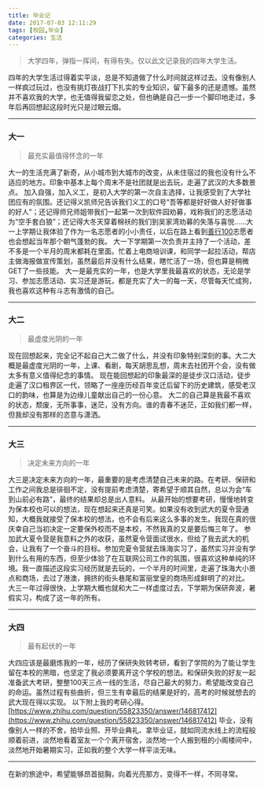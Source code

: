 ```yaml
---
title: 毕业记
date: 2017-07-03 12:11:29
tags: [校园,毕业]
categories: 生活
---
```


> 大学四年，弹指一挥间，有得有失。仅以此文记录我的四年大学生活。

四年的大学生活过得着实平淡，总是不知道做了什么时间就这样过去。没有像别人一样疯过玩过，也没有挑灯夜战打下扎实的专业知识，留下最多的还是遗憾。虽然并不喜欢我的大学，也无值得我留恋之处，但也确是自己一步一个脚印地走过，多年后再回想起这段时光只是过眼云烟。

<!--more-->

---

### 大一

> 最充实最值得怀念的一年

大一的生活充满了新奇，从小城市到大城市的改变，从未住宿过的我也没有什么不适应的地方。印象中基本上每个周末不是社团就是出去玩，走遍了武汉的大多数景点。
加入自强，加入义工，是初入大学的第一次自主选择，让我感受到了大学社团应有的氛围。还记得义凯师兄告诉我们义工的口号“吾等都是好好做人好好做事的好人”；还记得师兄师姐带我们一起第一次到软件园劝募，戏称我们的志愿活动为“空手套白狼”；还记得大冬天穿着棉袄的我们到吴家湾劝募的失落与喜悦……大一上学期让我体验了作为一名志愿者的小小责任，以后在路上看到[善行100](http://gongyi.qq.com/zt2012/shx100/)志愿者也会想起当年那个朝气蓬勃的我。
大一下学期第一次负责并主持了一个活动，差不多是一个半月的周末都耗在里面。忙着上电商培训课，和同学一起拉活动，帮店主做海报做宣传策划，虽然最后并没有什么结果，瞎忙活了一场，但也算是稍微GET了一些技能。
大一是最充实的一年，也是大学里我最喜欢的状态，无论是学习、参加志愿活动、实习还是游玩，都是充实了大一的每一天，尽管每天忙成狗，我也喜欢这种有斗志有激情的自己。

---

### 大二

> 最虚度光阴的一年

现在回想起来，完全记不起自己大二做了什么，并没有印象特别深刻的事。大二大概是最虚度光阴的一年，上课、看剧，每天胡思乱想，周末去社团开个会，没有做太多有意义值得纪念的事情。
现在能回想起的印象最深的是徒步汉口活动，徒步走遍了汉口租界区一代，领略了一座座历经百年变迁后留下的历史建筑，感受老汉口的韵味，也算是为边缘儿童献出自己的一份心意。
大二的自己算是我最不喜欢的状态，颓废，无所事事，迷茫，没有方向。谁的青春不迷茫，正如我们都一样，但我却没有那样的恣意与潇洒。

---

### 大三

> 决定未来方向的一年

大三是决定未来方向的一年，最重要的是考虑清楚自己未来的路。在考研、保研和工作之间我总是徘徊不定，没有提前考虑清楚，寄希望于顺其自然，总以为会“车到山前必有路”，最终的结果却总是出人意料。
从最开始的想要考研，慢慢地转变为保本校也可以的想法，现在想起来还真是可笑。如果没有收到武大的夏令营通知，大概我就接受了保本校的想法，也不会有后来这么多事的发生。我现在真的很庆幸自己当初决定一定要保外校而不是本校，不然我真的又是要后悔三年了。
参加武大夏令营是我意料之外的收获，虽然夏令营面试很水，但给了我去武大的机会，让我有了一个奋斗的目标。参加完夏令营就去珠海实习了，虽然实习并没有学到什么有用的东西，但至少体验了在互联网公司工作的氛围，很喜欢这种单纯的环境。我一直描述这段实习经历就是去玩的，一个半月的时间里，走遍了珠海大小景点和商场，去过了港澳，拥挤的街头巷尾和富丽堂皇的商场形成鲜明了的对比。
大三一年过得很快，上学期大概也就和大二一样虚度过去，下学期为保研奔波，暑假实习，构成了这一年的所有。

---

### 大四

> 最有起伏的一年

大四应该是最磨炼我的一年，经历了保研失败转考研，看到了学院的为了能让学生留在本校的黑暗，也坚定了我必须要离开这个学校的想法。和保研失败的好友一起准备武大考研，整整100天三点一线的生活，尽自己最大的努力，希望能改变自己的命运。虽然过程有些曲折，但三生有幸最后的结果是好的，高考的时候就想去的武大现在得以实现。
以下附上我的考研心得。
[https://www.zhihu.com/question/55823350/answer/146817412](https://www.zhihu.com/question/55823350/answer/146817412)
毕业，没有像别人一样的不舍，拍毕业照、开毕业典礼、拿毕业证，就如同流水线上的流程般顺着前进，淡然地看着室友一个个离开宿舍，淡然地一个人搬到租的小阁楼间中，淡然地开始暑期实习，正如我的整个大学一样平淡无味。

---

在新的旅途中，希望能够昂首挺胸，向着光亮那方，变得不一样，不同寻常。
